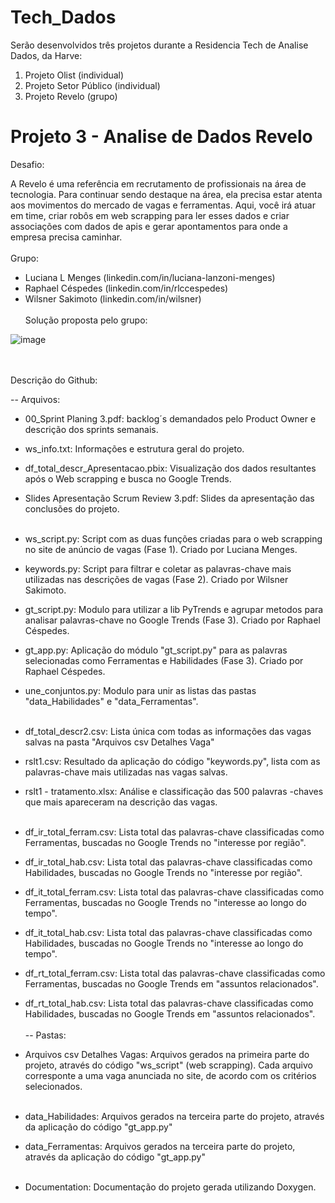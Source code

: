 # Tech_Dados
Serão desenvolvidos três projetos durante a Residencia Tech de Analise Dados, da Harve:

1. Projeto Olist (individual)
2. Projeto Setor Público (individual)
3. Projeto Revelo (grupo)


# Projeto 3 - Analise de Dados Revelo

Desafio:

A Revelo é uma referência em recrutamento de profissionais na área de tecnologia. 
Para continuar sendo destaque na área, ela precisa estar atenta aos movimentos do mercado de vagas e ferramentas. 
Aqui, você irá atuar em time, criar robôs em web scrapping para ler esses dados e criar associações com dados de apis e gerar apontamentos para onde a empresa precisa caminhar.
<br /><br />
Grupo:

* Luciana L Menges (linkedin.com/in/luciana-lanzoni-menges) 
* Raphael Céspedes (linkedin.com/in/rlccespedes)
* Wilsner Sakimoto (linkedin.com/in/wilsner) 
<br /><br />
Solução proposta pelo grupo:

![image](https://user-images.githubusercontent.com/78648122/217348263-54218f42-c990-46c9-a10f-82fb628b56bc.png)

<br /><br />
Descrição do Github:

-- Arquivos:
* 00_Sprint Planing 3.pdf: backlog´s demandados pelo Product Owner e descrição dos sprints semanais.
* ws_info.txt: Informações e estrutura geral do projeto.
* df_total_descr_Apresentacao.pbix: Visualização dos dados resultantes após o Web scrapping e busca no Google Trends.
* Slides Apresentação Scrum Review 3.pdf: Slides da apresentação das conclusões do projeto. <br /><br />

* ws_script.py: Script com as duas funções criadas para o web scrapping no site de anúncio de vagas (Fase 1). Criado por Luciana Menges.
* keywords.py: Script para filtrar e coletar as palavras-chave mais utilizadas nas descrições de vagas (Fase 2). Criado por Wilsner Sakimoto.
* gt_script.py: Modulo para utilizar a lib PyTrends e agrupar metodos para analisar palavras-chave no Google Trends (Fase 3). Criado por Raphael Céspedes.
* gt_app.py: Aplicação do módulo "gt_script.py" para as palavras selecionadas como Ferramentas e Habilidades (Fase 3). Criado por Raphael Céspedes.
* une_conjuntos.py: Modulo para unir as listas das pastas "data_Habilidades" e "data_Ferramentas".<br /><br />

* df_total_descr2.csv: Lista única com todas as informações das vagas salvas na pasta "Arquivos csv Detalhes Vaga"
* rslt1.csv: Resultado da aplicação do código "keywords.py", lista com as palavras-chave mais utilizadas nas vagas salvas.
* rslt1 - tratamento.xlsx: Análise e classificação das 500 palavras -chaves que mais apareceram na descrição das vagas.<br /><br />

* df_ir_total_ferram.csv: Lista total das palavras-chave classificadas como Ferramentas, buscadas no Google Trends no "interesse por região".
* df_ir_total_hab.csv: Lista total das palavras-chave classificadas como Habilidades, buscadas no Google Trends no "interesse por região".
* df_it_total_ferram.csv: Lista total das palavras-chave classificadas como Ferramentas, buscadas no Google Trends no "interesse ao longo do tempo".
* df_it_total_hab.csv: Lista total das palavras-chave classificadas como Habilidades, buscadas no Google Trends no "interesse ao longo do tempo".
* df_rt_total_ferram.csv: Lista total das palavras-chave classificadas como Ferramentas, buscadas no Google Trends em "assuntos relacionados".
* df_rt_total_hab.csv: Lista total das palavras-chave classificadas como Habilidades, buscadas no Google Trends em "assuntos relacionados".
<br /><br />
 -- Pastas:
* Arquivos csv Detalhes Vagas: Arquivos gerados na primeira parte do projeto, através do código "ws_script" (web scrapping). Cada arquivo corresponte a uma vaga anunciada no site, de acordo com os critérios selecionados. <br /><br />

* data_Habilidades: Arquivos gerados na terceira parte do projeto, através da aplicação do código "gt_app.py"
* data_Ferramentas: Arquivos gerados na terceira parte do projeto, através da aplicação do código "gt_app.py"<br /><br />

* Documentation: Documentação do projeto gerada utilizando Doxygen.
